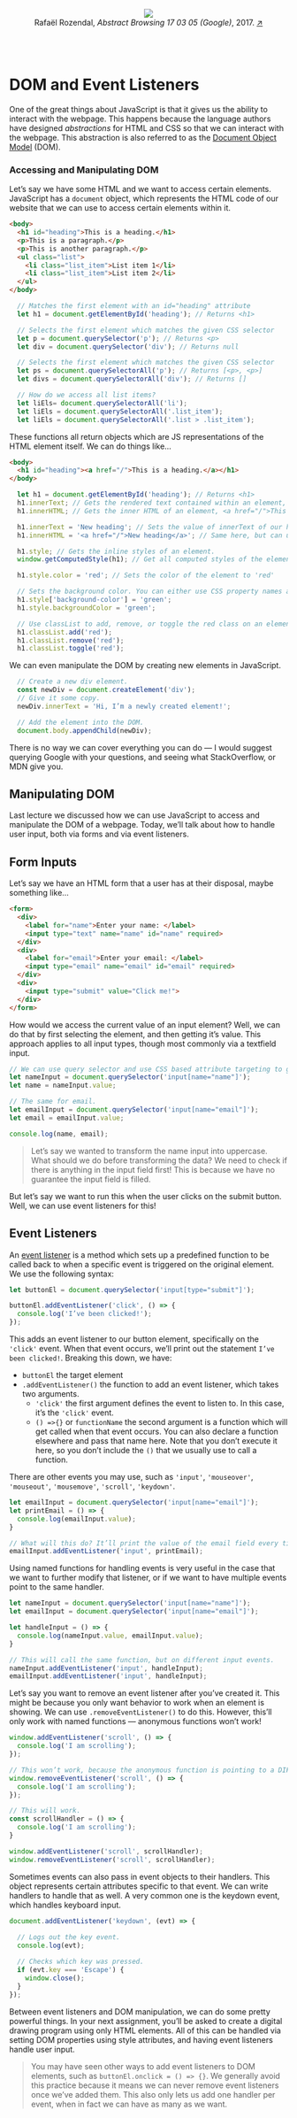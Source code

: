 <br><br>
<figure align="center">
  <img src="https://whitneymedia.org/assets/artwork/57720/2018_55_cropped.jpeg">
  <figcaption>Rafaël Rozendal, <em>Abstract Browsing 17 03 05 (Google)</em>, 2017. <a href="https://whitney.org/collection/works/57720">↗</a></figcaption>
</figure>
<br><br>


# DOM and Event Listeners

One of the great things about JavaScript is that it gives us the ability to interact with the webpage. This happens because the language authors have designed *abstractions* for HTML and CSS so that we can interact with the webpage. This abstraction is also referred to as the [Document Object Model](https://developer.mozilla.org/en-US/docs/Web/API/Document_Object_Model/Introduction) (DOM).

### Accessing and Manipulating DOM

Let’s say we have some HTML and we want to access certain elements. JavaScript has a `document` object, which represents the HTML code of our website that we can use to access certain elements within it. 

```html
<body>
  <h1 id="heading">This is a heading.</h1>
  <p>This is a paragraph.</p>
  <p>This is another paragraph.</p>
  <ul class="list">
    <li class="list_item">List item 1</li>
    <li class="list_item">List item 2</li>
  </ul>
</body>
```

```js
  // Matches the first element with an id="heading" attribute
  let h1 = document.getElementById('heading'); // Returns <h1>

  // Selects the first element which matches the given CSS selector
  let p = document.querySelector('p'); // Returns <p>
  let div = document.querySelector('div'); // Returns null

  // Selects the first element which matches the given CSS selector
  let ps = document.querySelectorAll('p'); // Returns [<p>, <p>]
  let divs = document.querySelectorAll('div'); // Returns []

  // How do we access all list items?
  let liEls= document.querySelectorAll('li');
  let liEls = document.querySelectorAll('.list_item');
  let liEls = document.querySelectorAll('.list > .list_item');
```

These functions all return objects which are JS representations of the HTML element itself. We can do things like…

```html
<body>
  <h1 id="heading"><a href="/">This is a heading.</a></h1>
</body>
```

```js
  let h1 = document.getElementById('heading'); // Returns <h1>
  h1.innerText; // Gets the rendered text contained within an element, This is a heading.
  h1.innerHTML; // Gets the inner HTML of an element, <a href="/">This is a heading.</a>

  h1.innerText = 'New heading'; // Sets the value of innerText of our h1 to 'New heading'
  h1.innerHTML = '<a href="/">New heading</a>'; // Same here, but can use HTML elements

  h1.style; // Gets the inline styles of an element.
  window.getComputedStyle(h1); // Get all computed styles of the element. Window is used because it represents the visual, not the Document.

  h1.style.color = 'red'; // Sets the color of the element to 'red'

  // Sets the background color. You can either use CSS property names as in the first line, or camelCase the property as in the second line.
  h1.style['background-color'] = 'green';
  h1.style.backgroundColor = 'green';

  // Use classList to add, remove, or toggle the red class on an element.
  h1.classList.add('red');
  h1.classList.remove('red');
  h1.classList.toggle('red');
```

We can even manipulate the DOM by creating new elements in JavaScript. 

```js
  // Create a new div element.
  const newDiv = document.createElement('div');
  // Give it some copy.
  newDiv.innerText = 'Hi, I’m a newly created element!';

  // Add the element into the DOM.
  document.body.appendChild(newDiv);
```

There is no way we can cover everything you can do — I would suggest querying Google with your questions, and seeing what StackOverflow, or MDN give you. 

## Manipulating DOM

Last lecture we discussed how we can use JavaScript to access and manipulate the DOM of a webpage. Today, we’ll talk about how to handle user input, both via forms and via event listeners.

## Form Inputs

Let’s say we have an HTML form that a user has at their disposal, maybe something like…

```html
<form>
  <div>
    <label for="name">Enter your name: </label>
    <input type="text" name="name" id="name" required>
  </div>
  <div>
    <label for="email">Enter your email: </label>
    <input type="email" name="email" id="email" required>
  </div>
  <div>
    <input type="submit" value="Click me!">
  </div>
</form>
```

How would we access the current value of an input element? Well, we can do that by first selecting the element, and then getting it’s value. This approach applies to all input types, though most commonly via a textfield input.

```js
// We can use query selector and use CSS based attribute targeting to grab our input element.
let nameInput = document.querySelector('input[name="name"]');
let name = nameInput.value;

// The same for email.
let emailInput = document.querySelector('input[name="email"]');
let email = emailInput.value;

console.log(name, email);
```

> Let’s say we wanted to transform the name input into uppercase. What should we do before transforming the data? We need to check if there is anything in the input field first! This is because we have no guarantee the input field is filled.

But let’s say we want to run this when the user clicks on the submit button. Well, we can use event listeners for this!

## Event Listeners

An [event listener](https://developer.mozilla.org/en-US/docs/Web/API/EventTarget/addEventListener) is a method which sets up a predefined function to be called back to when a specific event is triggered on the original element. We use the following syntax:

```js
let buttonEl = document.querySelector('input[type="submit"]');

buttonEl.addEventListener('click', () => {
  console.log('I’ve been clicked!');
});
```

This adds an event listener to our button element, specifically on the `'click'` event. When that event occurs, we’ll print out the statement `I’ve been clicked!`. Breaking this down, we have:

- `buttonEl` the target element
- `.addEventListener()` the function to add an event listener, which takes two arguments.
  - `'click'` the first argument defines the event to listen to. In this case, it’s the `'click'` event.
  - `() =>{}` or `functionName` the second argument is a function which will get called when that event occurs. You can also declare a function elsewhere and pass that name here. Note that you don’t execute it here, so you don’t include the `()` that we usually use to call a function.

There are other events you may use, such as `'input'`, `'mouseover'`,  `'mouseout'`, `'mousemove'`, `'scroll'`, `'keydown'`. 

```js
let emailInput = document.querySelector('input[name="email"]');
let printEmail = () => {
  console.log(emailInput.value);
}

// What will this do? It’ll print the value of the email field every time a user inputs something.
emailInput.addEventListener('input', printEmail);
```

Using named functions for handling events is very useful in the case that we want to further modify that listener, or if we want to have multiple events point to the same handler.

```js
let nameInput = document.querySelector('input[name="name"]');
let emailInput = document.querySelector('input[name="email"]');

let handleInput = () => {
  console.log(nameInput.value, emailInput.value);
}

// This will call the same function, but on different input events.
nameInput.addEventListener('input', handleInput);
emailInput.addEventListener('input', handleInput);

```

Let’s say you want to remove an event listener after you’ve created it. This might be because you only want behavior to work when an element is showing. We can use `.removeEventListener()` to do this. However, this’ll only work with named functions — anonymous functions won’t work!

```js
window.addEventListener('scroll', () => {
  console.log('I am scrolling');
});

// This won’t work, because the anonymous function is pointing to a DIFFERENT function than the original event listener.
window.removeEventListener('scroll', () => {
  console.log('I am scrolling');
});

// This will work.
const scrollHandler = () => {
  console.log('I am scrolling');
}

window.addEventListener('scroll', scrollHandler);
window.removeEventListener('scroll', scrollHandler);
```

Sometimes events can also pass in event objects to their handlers. This object represents certain attributes specific to that event. We can write handlers to handle that as well. A very common one is the keydown event, which handles keyboard input.

```js
document.addEventListener('keydown', (evt) => {
  
  // Logs out the key event.
  console.log(evt);

  // Checks which key was pressed.
  if (evt.key === 'Escape') {
    window.close();
  }
});
```

Between event listeners and DOM manipulation, we can do some pretty powerful things. In your next assignment, you’ll be asked to create a digital drawing program using only HTML elements. All of this can be handled via setting DOM properties using style attributes, and having event listeners handle user input.

> You may have seen other ways to add event listeners to DOM elements, such as `buttonEl.onclick = () => {}`. We generally avoid this practice because it means we can never remove event listeners once we’ve added them. This also only lets us add one handler per event, when in fact we can have as many as we want.
